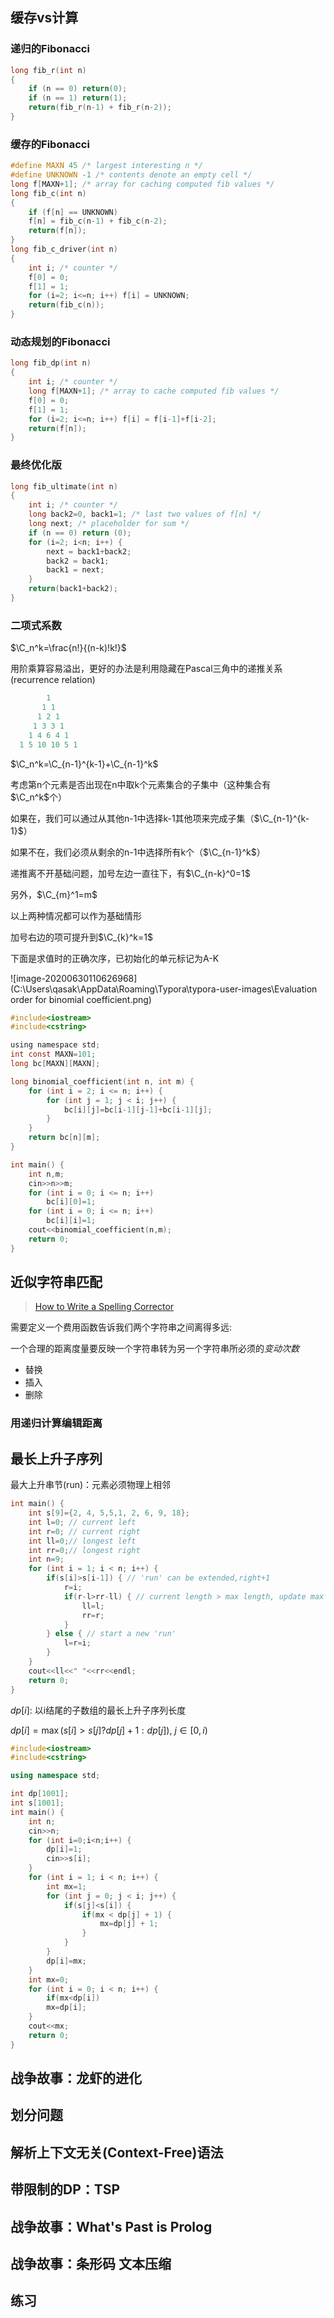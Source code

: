 ## 缓存vs计算

### 递归的Fibonacci

```c
long fib_r(int n)
{
    if (n == 0) return(0);
    if (n == 1) return(1);
    return(fib_r(n-1) + fib_r(n-2));
}
```



### 缓存的Fibonacci

```c
#define MAXN 45 /* largest interesting n */
#define UNKNOWN -1 /* contents denote an empty cell */
long f[MAXN+1]; /* array for caching computed fib values */
long fib_c(int n)
{
    if (f[n] == UNKNOWN)
    f[n] = fib_c(n-1) + fib_c(n-2);
    return(f[n]);
}
long fib_c_driver(int n)
{
    int i; /* counter */
    f[0] = 0;
    f[1] = 1;
    for (i=2; i<=n; i++) f[i] = UNKNOWN;
    return(fib_c(n));
}

```

### 动态规划的Fibonacci

```c
long fib_dp(int n)
{
    int i; /* counter */
    long f[MAXN+1]; /* array to cache computed fib values */
    f[0] = 0;
    f[1] = 1;
    for (i=2; i<=n; i++) f[i] = f[i-1]+f[i-2];
    return(f[n]);
}
```

### 最终优化版

```c
long fib_ultimate(int n)
{
    int i; /* counter */
    long back2=0, back1=1; /* last two values of f[n] */
    long next; /* placeholder for sum */
    if (n == 0) return (0);
    for (i=2; i<n; i++) {
        next = back1+back2;
        back2 = back1;
        back1 = next;
    }
    return(back1+back2);
}
```

### 二项式系数

$\C_n^k=\frac{n!}{(n-k)!k!}$

用阶乘算容易溢出，更好的办法是利用隐藏在Pascal三角中的递推关系(recurrence relation)

```c
        1
       1 1
      1 2 1
     1 3 3 1
    1 4 6 4 1
  1 5 10 10 5 1
```

$\C_n^k=\C_{n-1}^{k-1}+\C_{n-1}^k$

考虑第n个元素是否出现在n中取k个元素集合的子集中（这种集合有$\C_n^k$个）

如果在，我们可以通过从其他n-1中选择k-1其他项来完成子集（$\C_{n-1}^{k-1}$）

如果不在，我们必须从剩余的n-1中选择所有k个（$\C_{n-1}^k$）

递推离不开基础问题，加号左边一直往下，有$\C_{n-k}^0=1$

另外，$\C_{m}^1=m$

以上两种情况都可以作为基础情形

加号右边的项可提升到$\C_{k}^k=1$

下面是求值时的正确次序，已初始化的单元标记为A-K

![image-20200630110626968](C:\Users\qasak\AppData\Roaming\Typora\typora-user-images\Evaluation order for binomial coefficient.png)

```c
#include<iostream>
#include<cstring>

using namespace std;
int const MAXN=101;
long bc[MAXN][MAXN];

long binomial_coefficient(int n, int m) {
    for (int i = 2; i <= n; i++) {
        for (int j = 1; j < i; j++) {
            bc[i][j]=bc[i-1][j-1]+bc[i-1][j];
        }
    }
    return bc[n][m];
}

int main() {
    int n,m;
    cin>>n>>m;
    for (int i = 0; i <= n; i++) 
        bc[i][0]=1;
    for (int i = 0; i <= n; i++) 
        bc[i][i]=1;
    cout<<binomial_coefficient(n,m);
    return 0;
}
```



## 近似字符串匹配

> [How to Write a Spelling Corrector](https://norvig.com/spell-correct.html)

需要定义一个费用函数告诉我们两个字符串之间离得多远:

一个合理的距离度量要反映一个字符串转为另一个字符串所必须的*变动次数*

+ 替换
+ 插入
+ 删除

### 用递归计算编辑距离









## 最长上升子序列

最大上升串节(run)：元素必须物理上相邻

```c++
int main() {
    int s[9]={2, 4, 5,5,1, 2, 6, 9, 18};
    int l=0; // current left
    int r=0; // current right
    int ll=0;// longest left
    int rr=0;// longest right
    int n=9;
    for (int i = 1; i < n; i++) {
        if(s[i]>s[i-1]) { // 'run' can be extended,right+1
            r=i;
            if(r-l>rr-ll) { // current length > max length, update max length.
                ll=l;
                rr=r;
            }
        } else { // start a new 'run'
            l=r=i;
        }
    }
    cout<<ll<<" "<<rr<<endl;
    return 0;
}
```

$dp[i]$: 以i结尾的子数组的最长上升子序列长度

$dp[i]=\max(s[i]>s[j]?dp[j]+1:dp[j]), \  j\in[0,i)$

```c++
#include<iostream>
#include<cstring>

using namespace std;

int dp[1001];
int s[1001];
int main() {
    int n;
    cin>>n;
    for (int i=0;i<n;i++) {
        dp[i]=1;
        cin>>s[i];
    }
    for (int i = 1; i < n; i++) {
        int mx=1;
        for (int j = 0; j < i; j++) {
            if(s[j]<s[i]) {
                if(mx < dp[j] + 1) {
                    mx=dp[j] + 1;
                }
            } 
        }
        dp[i]=mx;
    }
    int mx=0;
    for (int i = 0; i < n; i++) {
        if(mx<dp[i])
        mx=dp[i];
    }
    cout<<mx;
    return 0;
}
```











## 战争故事：龙虾的进化



## 划分问题



## 解析上下文无关(Context-Free)语法



## 带限制的DP：TSP



## 战争故事：What's Past is Prolog



## 战争故事：条形码 文本压缩



## 练习



